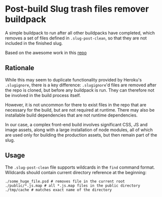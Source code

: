 # Post-build Slug trash files remover buildpack

A simple buildpack to run after all other buildpacks have completed,
which removes a set of files defined in `.slug-post-clean`, so that they
are not included in the finished slug.

Based on the awesome work in this [repo](https://github.com/Lostmyname/heroku-buildpack-post-build-clean/compare/master...marketertechnologies:heroku-buildpack-post-build-clean:master)

## Rationale

While this may seem to duplicate functionality provided by Heroku's
`.slugignore`, there is a key difference: `.slugignore`'d files are
removed after the repo is cloned, but before any buildpack is run. They
can therefore not be involved in the build process itself.

However, it is not uncommon for there to exist files in the repo that
are necessary for the build, but are not required at runtime. There may
also be installable build dependencies that are not runtime
dependencies.

In our case, a complex front-end build involves significant CSS, JS and
image assets, along with a large installation of node modules, all of
which are used only for building the production assets, but then remain
part of the slug.

## Usage

The `.slug-post-clean` file supports wildcards in the `find` command format. 
Wildcards should contain current directory reference at the beginning:

```
./some_huge_file.psd # removes file in the current root
./public/*.js.map # all *.js.map files in the public directory
./tmp/cache # matches exact name of the directory
```
